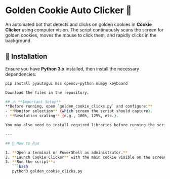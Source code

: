 # Golden Cookie Auto Clicker 🍪  

An automated bot that detects and clicks on golden cookies in **Cookie Clicker** using computer vision. The script continuously scans the screen for golden cookies, moves the mouse to click them, and rapidly clicks in the background.  

## **📌 Installation**  
Ensure you have **Python 3.x** installed, then install the necessary dependencies:  
```bash
pip install pyautogui mss opencv-python numpy keyboard

Download the files in the repository. 

## ⚠️ **Important Setup**  
**Before running, open `golden_cookie_clicks.py` and configure:**  
- **Monitor selection** (which screen the script should capture).  
- **Resolution scaling** (e.g., 100%, 125%, etc.).  

You may also need to install required libraries before running the script.  

---

## 🚀 How to Run

1. **Open a terminal or PowerShell as administrator.**
2. **Launch Cookie Clicker** with the main cookie visible on the screen.
3. **Run the script**:
   ```bash
   python3 golden_cookie_clicks.py


